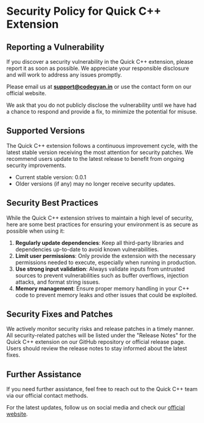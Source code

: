 # Security Policy for Quick C++ Extension

## Reporting a Vulnerability

If you discover a security vulnerability in the Quick C++ extension, please report it as soon as possible. We appreciate your responsible disclosure and will work to address any issues promptly.

Please email us at **support@codegyan.in** or use the contact form on our official website. 

We ask that you do not publicly disclose the vulnerability until we have had a chance to respond and provide a fix, to minimize the potential for misuse.

## Supported Versions

The Quick C++ extension follows a continuous improvement cycle, with the latest stable version receiving the most attention for security patches. We recommend users update to the latest release to benefit from ongoing security improvements.

- Current stable version: 0.0.1
- Older versions (if any) may no longer receive security updates.

## Security Best Practices

While the Quick C++ extension strives to maintain a high level of security, here are some best practices for ensuring your environment is as secure as possible when using it:

1. **Regularly update dependencies**: Keep all third-party libraries and dependencies up-to-date to avoid known vulnerabilities.
2. **Limit user permissions**: Only provide the extension with the necessary permissions needed to execute, especially when running in production.
3. **Use strong input validation**: Always validate inputs from untrusted sources to prevent vulnerabilities such as buffer overflows, injection attacks, and format string issues.
4. **Memory management**: Ensure proper memory handling in your C++ code to prevent memory leaks and other issues that could be exploited.

## Security Fixes and Patches

We actively monitor security risks and release patches in a timely manner. All security-related patches will be listed under the "Release Notes" for the Quick C++ extension on our GitHub repository or official release page. Users should review the release notes to stay informed about the latest fixes.

## Further Assistance

If you need further assistance, feel free to reach out to the Quick C++ team via our official contact methods.

For the latest updates, follow us on social media and check our [official website](https://www.codegyan.in).
